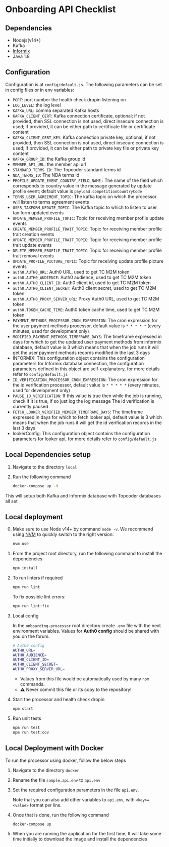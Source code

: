 # Onboarding API Checklist 

## Dependencies

- Nodejs(v14+)
- Kafka
- [Informix](https://www.ibm.com/products/informix)
- Java 1.8

## Configuration

Configuration is at `config/default.js`.
The following parameters can be set in config files or in env variables:

- `PORT`: port number the health check dropin listening on
- `LOG_LEVEL`: the log level
- `KAFKA_URL`: comma separated Kafka hosts
- `KAFKA_CLIENT_CERT`: Kafka connection certificate, optional;
    if not provided, then SSL connection is not used, direct insecure connection is used;
    if provided, it can be either path to certificate file or certificate content
- `KAFKA_CLIENT_CERT_KEY`: Kafka connection private key, optional;
    if not provided, then SSL connection is not used, direct insecure connection is used;
    if provided, it can be either path to private key file or private key content
- `KAFKA_GROUP_ID`: the Kafka group id
- `MEMBER_API_URL`: the member api url
- `STANDARD_TERMS_ID`: The Topcoder standard terms id
- `NDA_TERMS_ID`: The NDA terms id
- `PROFILE_UPDATE_EVENT_COUNTRY_FIELD_NAME` : The name of the field which corresponds to country value in the message generated by update profile event; default value is `payload.competitionCountryCode`
- `TERMS_USER_AGREEMENT_TOPIC`: The kafka topic on which the processor will listen to terms agreement events
- `USER_TAXFORM_UPDATE_TOPIC`: The Kafka topic to which to listen to user tax form updated events
- `UPDATE_MEMBER_PROFILE_TOPIC`: Topic for receiving member profile update events
- `CREATE_MEMBER_PROFILE_TRAIT_TOPIC`: Topic for receiving member profile trait creation events
- `UPDATE_MEMBER_PROFILE_TRAIT_TOPIC`: Topic for receiving member profile trait update events
- `DELETE_MEMBER_PROFILE_TRAIT_TOPIC`: Topic for receiving member profile trait removal events
- `UPDATE_PROFILE_PICTURE_TOPIC`: Topic for receiving update profile picture events
- `auth0.AUTH0_URL`: Auth0 URL, used to get TC M2M token
- `auth0.AUTH0_AUDIENCE`: Auth0 audience, used to get TC M2M token
- `auth0.AUTH0_CLIENT_ID`: Auth0 client id, used to get TC M2M token
- `auth0.AUTH0_CLIENT_SECRET`: Auth0 client secret, used to get TC M2M token
- `auth0.AUTH0_PROXY_SERVER_URL`: Proxy Auth0 URL, used to get TC M2M token
- `auth0.TOKEN_CACHE_TIME`: Auth0 token cache time, used to get TC M2M token
- `PAYMENT_METHODS_PROCESSOR_CRON_EXPRESSION`: The cron expression for the user payment methods processor, default value is `* * * * *` (every minutes, used for development only)
- `MODIFIED_PAYMENT_METHODS_TIMEFRAME_DAYS`: The timeframe expressed in days for which to get the updated user payment methods from informix database, default value is 3 which means that when the job runs it will get the user payment methods records modified in the last 3 days
- INFORMIX: This configuration object contains the configuration parameters for Informix database connection, the confguration parameters defined in this object are self-explanatory, for more details refer to `config/default.js`
- `ID_VERIFICATION_PROCESSOR_CRON_EXPRESSION`: The cron expression for the id verification processor, default value is `* * * * *` (every minutes, used for development only)
- `PAUSE_ID_VERIFICATION`: If this value is true then while the job is running, check if it is true, if so just log the log message The id verification is currently paused
- `FETCH_LOOKER_VERIFIED_MEMBER_TIMEFRAME_DAYS`: The timeframe expressed in days for which to fetch looker api, default value is 3 which means that when the job runs it will get the id verification records in the last 3 days
- lookerConfig: This configuration object contains the configuration parameters for looker api, for more details refer to `config/default.js`

## Local Dependencies setup

1. Navigate to the directory `local`

2. Run the following command

    ```bash
    docker-compose up -d
    ```
This will setup both Kafka and Informix database with Topcoder databases all set

## Local deployment

0. Make sure to use Node v14+ by command `node -v`. We recommend using [NVM](https://github.com/nvm-sh/nvm) to quickly switch to the right version:

   ```bash
   nvm use
   ```

1. From the project root directory, run the following command to install the dependencies

    ```bash
    npm install
    ```

2. To run linters if required

    ```bash
    npm run lint
    ```

    To fix possible lint errors:

    ```bash
    npm run lint:fix
    ```

3. Local config

   In the `onboarding-processor` root directory create `.env` file with the next environment variables. Values for **Auth0 config** should be shared with you on the forum.<br>

      ```bash
      # Auth0 config
      AUTH0_URL=
      AUTH0_AUDIENCE=
      AUTH0_CLIENT_ID=
      AUTH0_CLIENT_SECRET=
      AUTH0_PROXY_SERVER_URL=
      ```

      - Values from this file would be automatically used by many `npm` commands.
      - ⚠️ Never commit this file or its copy to the repository!

4. Start the processor and health check dropin

    ```bash
    npm start
    ```

5. Run unit tests
    ```bash
    npm run test
    npm run test:cov
    ```

## Local Deployment with Docker

To run the processor using docker, follow the below steps

1. Navigate to the directory `docker`

2. Rename the file `sample.api.env` to `api.env`

3. Set the required configuration parameters in the file `api.env`.

    Note that you can also add other variables to `api.env`, with `<key>=<value>` format per line.

4. Once that is done, run the following command

    ```bash
    docker-compose up
    ```

5. When you are running the application for the first time, It will take some time initially to download the image and install the dependencies

